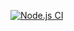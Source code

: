 [![Node.js CI](https://github.com/YuriySho/currency_converter/actions/workflows/node.js.yml/badge.svg?branch=main)](https://github.com/YuriySho/currency_converter/actions/workflows/node.js.yml)

